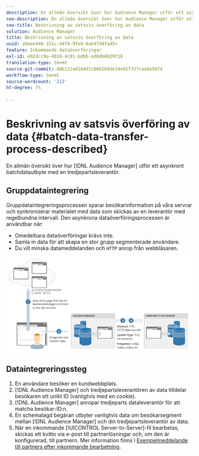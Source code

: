 ```yaml
---
description: En allmän översikt över hur Audience Manager utför ett asynkront batchdatautbyte med en tredjepartsleverantör.
seo-description: En allmän översikt över hur Audience Manager utför ett asynkront batchdatautbyte med en tredjepartsleverantör.
seo-title: Beskrivning av satsvis överföring av data
solution: Audience Manager
title: Beskrivning av satsvis överföring av data
uuid: a9eee940-151c-44f8-9fe9-8ab47d8fa45c
feature: Inkommande dataöverföringar
exl-id: e02dcc9a-4010-4c01-bd6b-ad04b8029f18
translation-type: tm+mt
source-git-commit: 48b122a4184d1c0662b9de14e92f727caa4a9d74
workflow-type: tm+mt
source-wordcount: '212'
ht-degree: 7%

---
```


# Beskrivning av satsvis överföring av data {#batch-data-transfer-process-described}

En allmän översikt över hur [!DNL Audience Manager] utför ett asynkront batchdatautbyte med en tredjepartsleverantör.

## Gruppdataintegrering

<!-- c_async.xml -->

Gruppdataintegreringsprocessen sparar besökarinformation på våra servrar och synkroniserar materialet med data som skickas av en leverantör med regelbundna intervall. Den asynkrona dataöverföringsprocessen är användbar när:

* Omedelbara dataöverföringar krävs inte.
* Samla in data för att skapa en stor grupp segmenterade användare.
* Du vill minska datameddelanden och `HTTP` anrop från webbläsaren.

![](assets/s2s_70.png)

## Dataintegreringssteg

1. En användare besöker en kundwebbplats.
1. [!DNL Audience Manager] och tredjepartsleverantören av data tilldelar besökaren ett unikt ID (vanligtvis med en cookie).
1. [!DNL Audience Manager] anropar tredjeparts dataleverantör för att matcha besökar-ID:n.
1. En schemalagd begäran utbyter vanligtvis data om besökarsegment mellan [!DNL Audience Manager] och din tredjepartsleverantör av data.
1. När en inkommande [!UICONTROL Server-to-Server]-fil bearbetas, skickas ett kvitto via e-post till partnerlösningar och, om den är konfigurerad, till partnern. Mer information finns i [Exempelmeddelande till partners efter inkommande bearbetning](../../../integration/sending-audience-data/batch-data-transfer-explained/inbound-receipt-message.md).
